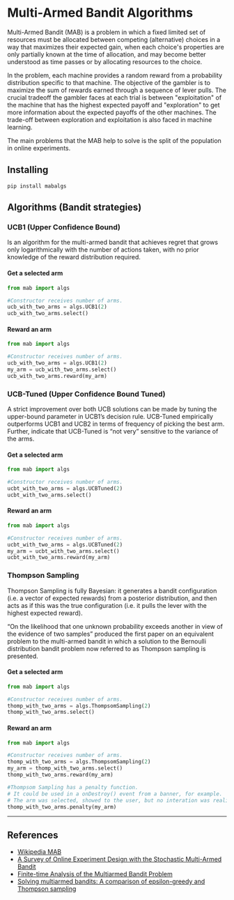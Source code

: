 # Multi-Armed Bandit Algorithms
Multi-Armed Bandit (MAB) is a problem in which a fixed limited set of resources must be allocated between competing (alternative) choices in a way that maximizes their expected gain, when each choice's properties are only partially known at the time of allocation, and may become better understood as time passes or by allocating resources to the choice.

In the problem, each machine provides a random reward from a probability distribution specific to that machine. The objective of the gambler is to maximize the sum of rewards earned through a sequence of lever pulls. The crucial tradeoff the gambler faces at each trial is between "exploitation" of the machine that has the highest expected payoff and "exploration" to get more information about the expected payoffs of the other machines. The trade-off between exploration and exploitation is also faced in machine learning.

The main problems that the MAB help to solve is the split of the population in online experiments.


## Installing
```
pip install mabalgs
```

## Algorithms (Bandit strategies)

### UCB1 (Upper Confidence Bound)
Is an algorithm for the multi-armed bandit that achieves regret that grows only logarithmically with the number of actions taken, with no prior knowledge of the reward distribution required.

#### Get a selected arm
```python
from mab import algs

#Constructor receives number of arms.
ucb_with_two_arms = algs.UCB1(2)
ucb_with_two_arms.select()
```

#### Reward an arm
```python
from mab import algs

#Constructor receives number of arms.
ucb_with_two_arms = algs.UCB1(2)
my_arm = ucb_with_two_arms.select()
ucb_with_two_arms.reward(my_arm)
```

### UCB-Tuned (Upper Confidence Bound Tuned)
A strict improvement over both UCB solutions can be made by tuning the upper-bound parameter in UCB1’s decision rule. UCB-Tuned empirically outperforms UCB1 and UCB2 in terms of frequency
of picking the best arm. Further, indicate that UCB-Tuned is “not very” sensitive to the variance of the arms. 

#### Get a selected arm
```python
from mab import algs

#Constructor receives number of arms.
ucbt_with_two_arms = algs.UCBTuned(2)
ucbt_with_two_arms.select()
```

#### Reward an arm
```python
from mab import algs

#Constructor receives number of arms.
ucbt_with_two_arms = algs.UCBTuned(2)
my_arm = ucbt_with_two_arms.select()
ucbt_with_two_arms.reward(my_arm)
```

### Thompson Sampling
Thompson Sampling is fully Bayesian: it generates a bandit configuration (i.e. a vector of expected rewards) from a posterior distribution, and then acts as if this was the true configuration (i.e. it pulls the lever with the highest expected reward).

“On the likelihood that one unknown probability exceeds another
in view of the evidence of two samples” produced the first paper on an equivalent problem to the multi-armed bandit in which a solution to the Bernoulli
distribution bandit problem now referred to as Thompson sampling is presented.

#### Get a selected arm
```python
from mab import algs

#Constructor receives number of arms.
thomp_with_two_arms = algs.ThompsomSampling(2)
thomp_with_two_arms.select()
```

#### Reward an arm
```python
from mab import algs

#Constructor receives number of arms.
thomp_with_two_arms = algs.ThompsomSampling(2)
my_arm = thomp_with_two_arms.select()
thomp_with_two_arms.reward(my_arm)

#Thompsom Sampling has a penalty function. 
# It could be used in a onDestroy() event from a banner, for example. 
# The arm was selected, showed to the user, but no interation was realized until the end of the arm cycle.
thomp_with_two_arms.penalty(my_arm)
```
----------------

## References
- [Wikipedia MAB](https://en.wikipedia.org/wiki/Multi-armed_bandit)
- [A Survey of Online Experiment Design
with the Stochastic Multi-Armed Bandit](https://arxiv.org/pdf/1510.00757.pdf)
- [Finite-time Analysis of the Multiarmed Bandit Problem](https://link.springer.com/article/10.1023%2FA%3A1013689704352?LI=true)
- [Solving multiarmed bandits: A comparison of epsilon-greedy and Thompson sampling](https://towardsdatascience.com/solving-multiarmed-bandits-a-comparison-of-epsilon-greedy-and-thompson-sampling-d97167ca9a50)